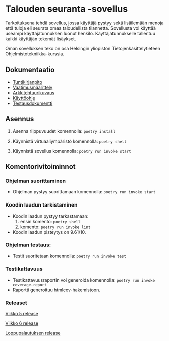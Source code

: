 # Talouden seuranta -sovellus

Tarkoituksena tehdä sovellus, jossa käyttäjä pystyy sekä lisäilemään menoja että tuloja eli seurata omaa taloudellista tilannetta. Sovellusta voi käyttää useampi käyttäjätunnuksen luonut henkilö. Käyttäjätunnukselle tallentuu kaikki käyttäjän tekemät lisäykset.

Oman sovelluksen teko on osa Helsingin yliopiston Tietojenkäsittelytieteen Ohjelmistotekniikka-kurssia.

## Dokumentaatio
- [Tuntikirjanpito](https://github.com/tikuisma/ot-harjoitustyo/blob/master/dokumentaatio/tuntikirjanpito.md)
- [Vaatimusmäärittely](https://github.com/tikuisma/ot-harjoitustyo/blob/master/dokumentaatio/vaatimusmaarittely.md)
- [Arkkitehtuurikuvaus](https://github.com/tikuisma/ot-harjoitustyo/blob/master/dokumentaatio/arkkitehtuuri.md)
- [Käyttöohje](https://github.com/tikuisma/ot-harjoitustyo/blob/master/dokumentaatio/kayttoohje.md)
- [Testausdokumentti](https://github.com/tikuisma/ot-harjoitustyo/blob/master/dokumentaatio/testaus.md)

## Asennus

1. Asenna riippuvuudet komennolla: ```poetry install```

2. Käynnistä virtuaaliympäristö komennolla: ```poetry shell```

3. Käynnistä sovellus komennolla: ```poetry run invoke start```


## Komentorivitoiminnot
### Ohjelman suorittaminen

- Ohjelman pystyy suorittamaan komennolla: ```poetry run invoke start```

### Koodin laadun tarkistaminen

- Koodin laadun pystyy tarkastamaan:
	1. ensin komento: ```poetry shell```
	2. komento: ```poetry run invoke lint```
- Koodin laadun pisteytys on 9.61/10. 

### Ohjelman testaus:

- Testit suoritetaan komennolla: ```poetry run invoke test```

### Testikattavuus

- Testikattavuusraportin voi generoida komennolla: ```poetry run invoke coverage-report```
- Raportti generoituu htmlcov-hakemistoon.

### Releaset

[Viikko 5 release](https://github.com/tikuisma/ot-harjoitustyo/releases/tag/viikko5)

[Viikko 6 release](https://github.com/tikuisma/ot-harjoitustyo/releases/tag/viikko6)

[Loppupalautuksen release]()

